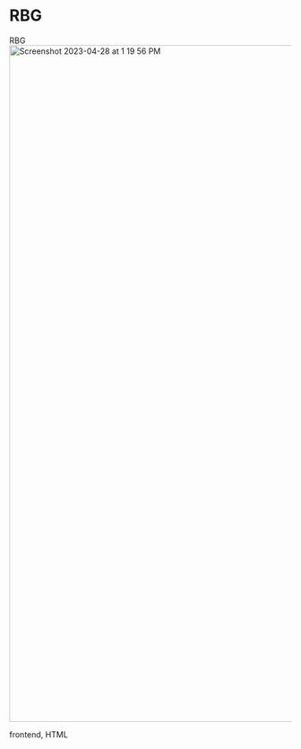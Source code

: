 # RBG
RBG
<img width="1207" alt="Screenshot 2023-04-28 at 1 19 56 PM" src="https://user-images.githubusercontent.com/128439674/235480493-f9d9388b-5763-4aa3-83e6-d9e23bb7008e.png">


frontend, HTML
